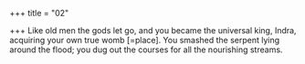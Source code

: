 +++
title = "02"

+++
Like old men the gods let go, and you became the universal king, Indra,  acquiring your own true womb [=place].
You smashed the serpent lying around the flood; you dug out the courses  for all the nourishing streams.